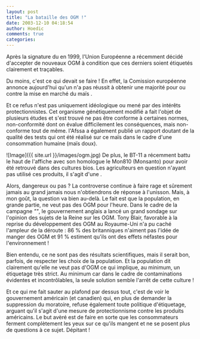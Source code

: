 ```yaml
---
layout: post
title: "La bataille des OGM !"
date: 2003-12-10 04:18:54
author: Hoedic
comments: true
categories: 
---
```



Après la signature du  en 1999, l'Union Européenne a récemment décidé d'accepter de nouveaux OGM à condition que ces derniers soient étiquetés clairement et traçables.

Du moins, c'est ce qui devait se faire ! En effet, la Comission européenne annonce aujourd'hui qu'un  n'a pas réussit à obtenir une majorité pour ou contre la mise en marché du maïs .

Et ce refus n'est pas uniquement idéologique ou mené par des intérêts protectionnistes. Cet organisme génétiquement modifié a fait l'objet de plusieurs études et s'est trouvé ne pas être conforme à certaines normes, non-conformité dont on évalue difficilement les conséquences, mais non-conforme tout de même. l'Afssa a également publié un rapport doutant de la qualité des tests qui ont été réalisé sur ce maïs dans le cadre d'une consommation humaine (maïs doux).

![Image]({{ site.url }}/images/ogm.jpg)
De plus, le BT-11 a récemment battu le haut de l'affiche avec son homologue le Mon810 (Monsanto) pour avoir été retrouvé dans des cultures bios. Les agriculteurs en question n'ayant pas utilisé ces produits, il s'agit d'une .

Alors, dangereux ou pas ? La controverse continue à faire rage et sûrement jamais au grand jamais nous n'obtiendrons de réponse à l'unisson. Mais, à mon goût, la question va bien au-delà. Le fait est que la population, en grande partie, ne veut pas des OGM pour l'heure. Dans le cadre de la campagne *""*, le gouvernement anglais a lancé un grand sondage sur l'opinion des sujets de la Reine sur les OGM. Tony Blair, favorable à la reprise du développement des OGM au Royaume-Uni n'a pu caché l'ampleur de la déroute : 86 % des britanniques n'aiment pas l'idée de manger des OGM et 91 % estiment qu'ils ont des effets néfastes pour l'environnement !

Bien entendu, ce ne sont pas des résultats scientifiques, mais il serait bon, parfois, de respecter les choix de la population. Et la population dit clairement qu'elle ne veut pas d'OGM ce qui implique, au minimum, un étiquetage très strict. Au minimum car dans le cadre de contaminations évidentes et incontrôlables, la seule solution semble l'arrêt de cette culture !

Et ce qui me fait sauter au plafond par dessus tout, c'est de voir le gouvernement américain (et canadien) qui, en plus de demander la suppression du moratoire, refuse également toute politique d'étiquetage, arguant qu'il s'agit d'une mesure de protectionnisme contre les produits américains. Le but avèré est de faire en sorte que les consommateurs ferment complètement les yeux sur ce qu'ils mangent et ne se posent plus de questions à ce sujet. Dépitant !